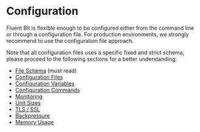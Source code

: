 # Configuration

Fluent Bit is flexible enough to be configured either from the command line or through a configuration file. For production environments, we strongly recommend to use the configuration file approach.

Note that all configuration files uses a specific fixed and strict schema, please proceed to the following sections for a better understanding:

* [File Schema](schema.md) \(must read\)
* [Configuration Files](file.md)
* [Configuration Variables](variables.md)
* [Configuration Commands](commands.md)
* [Monitoring](monitoring.md)
* [Unit Sizes](unit_sizes.md)
* [TLS / SSL](tls_ssl.md)
* [Backpressure](backpressure.md)
* [Memory Usage](memory_usage.md)

